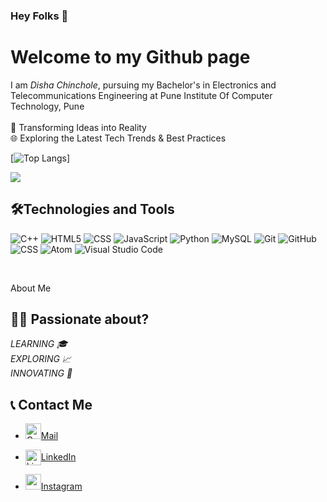 ### Hey Folks 👋
# Welcome to my Github page


I am *Disha Chinchole*, pursuing my Bachelor's in Electronics and Telecommunications Engineering at Pune Institute Of Computer Technology, Pune <br/>
<br/>
🌟 Transforming Ideas into Reality  <br/>
🌐 Exploring the Latest Tech Trends & Best Practices


[![Top Langs](https://github-readme-stats.vercel.app/api/top-langs/?username=Disha-3503&layout=compact&theme=aura)]


<img align="center" src="https://github-readme-streak-stats.herokuapp.com?user=Disha-3503&theme=highcontrast"/>
 


<br/>


##  🛠Technologies and Tools
<!-- <div align="center">  -->

  ![C++](https://img.shields.io/badge/C%2B%2B-00599C?style=for-the-badge&logo=c%2B%2B&logoColor=white)
![HTML5](https://img.shields.io/badge/HTML5-E34F26?style=for-the-badge&logo=html5&logoColor=white)
  ![CSS](https://img.shields.io/badge/CSS3-1572B6?style=for-the-badge&logo=css3&logoColor=white)
![JavaScript](https://img.shields.io/badge/JavaScript-323330?style=for-the-badge&logo=javascript&logoColor=F7DF1E)
   ![Python](https://img.shields.io/badge/Python-3776AB?style=for-the-badge&logo=python&logoColor=white)
  ![MySQL](https://img.shields.io/badge/MySQL-00000F?style=for-the-badge&logo=mysql&logoColor=white)
  ![Git](https://img.shields.io/badge/Git-F05032?style=for-the-badge&logo=git&logoColor=white)
  ![GitHub](https://img.shields.io/badge/GitHub-100000?style=for-the-badge&logo=github&logoColor=white)
  ![CSS](https://img.shields.io/badge/CSS3-1572B6?style=for-the-badge&logo=css3&logoColor=white)
    ![Atom](https://img.shields.io/badge/Atom-66595C?style=for-the-badge&logo=Atom&logoColor=white)
  ![Visual Studio Code](https://img.shields.io/badge/Visual_Studio_Code-0078D4?style=for-the-badge&logo=visual%20studio%20code&logoColor=white)

  
 
 <br/>
<!-- </div> -->

About Me


## 👩‍💻 Passionate about?
*LEARNING 🎓<br>EXPLORING 📈<br>INNOVATING 🚀*



## 📞 Contact Me
- <a href="https://mail.google.com/mail/u/0/?fs=1&tf=cm&source=mailto&to=chincholedisha@gmail.com" title="Email"><img src="https://github.com/get-icon/geticon/blob/master/icons/google-gmail.svg" alt = "Gmail" width="25px" height="25px">Mail</a>
- <a href="https://www.linkedin.com/in/dishachinchole/" target="blank"><img align="center" src="https://raw.githubusercontent.com/rahuldkjain/github-profile-readme-generator/master/src/images/icons/Social/linked-in-alt.svg" alt="LinkedIn" height="25px" width="25px" />LinkedIn</a>

-  <a href="https://www.instagram.com/disha_chinchole/" title="Instagram"><img src="https://github.com/get-icon/geticon/blob/master/icons/instagram-icon.svg" width="25px" height="25px">Instagram</a>


<!--
**Disha-3503/Disha-3503** is a ✨ _special_ ✨ repository because its `README.md` (this file) appears on your GitHub profile.

Here are some ideas to get you started:

- 🔭 I’m currently working on ...
- 🌱 I’m currently learning ...
- 👯 I’m looking to collaborate on ...
- 🤔 I’m looking for help with ...
- 💬 Ask me about ...
- 📫 How to reach me: ...
- 😄 Pronouns: ...
- ⚡ Fun fact: ...
-->
